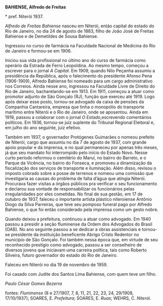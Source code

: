 **BAHIENSE, Alfredo de Freitas**

\* pref. Niterói 1937.

*Alfredo de Freitas Bahiense* nasceu em Niterói, então capital do estado
do Rio de Janeiro, no dia 24 de agosto de 1883, filho de João José de
Freitas Bahiense e de Demetildes de Sousa Bahiense.

Ingressou no curso de farmácia na Faculdade Nacional de Medicina do Rio
de Janeiro e formou-se em 1906.

Iniciou sua vida profissional no último ano do curso de farmácia como
operário da Estrada de Ferro Leopoldina. Ao mesmo tempo, começou a
escrever para o jornal *A Capital*. Em 1909, quando Nilo Peçanha assumiu
a presidência da República, após o falecimento do presidente Afonso Pena
(1906-1909), Alfredo Bahiense foi nomeado para um cargo administrativo
nos Correios. Ainda nesse ano, ingressou na Faculdade Livre de Direito
do Rio de Janeiro, bacharelando-se em 1913. Em 1911, começou a atuar
como promotor adjunto de São Gonçalo (RJ), função que exerceu até 1919.
Logo após deixar esse posto, tornou-se advogado da caixa de pensões da
Companhia Cantareira, empresa que tinha o monopólio do transporte
marítimo entre Niterói e o Rio de Janeiro, onde se aposentou. Ainda em
1919, passou a colaborar com o jornal *O Estado*,escrevendo comentários
políticos. Em 1936, tornou-se juiz suplente do Tribunal Regional
Eleitoral e, em julho do ano seguinte, juiz efetivo.

Também em 1937, o governador Protógenes Guimarães o nomeou prefeito de
Niterói, cargo que assumiu no dia 7 de agosto de 1937, com grande apoio
popular e da imprensa, e no qual permaneceu por apenas três meses, já
que seu mandato foi interrompido pelo início do Estado Novo. Nesse curto
período reformou o cemitério do Maruí, no bairro do Barreto, e o Parque
da Vicência, no bairro do Fonseca, e promoveu a dinamização da
fiscalização dos serviços de transporte e iluminação. Além disso,
revisou o imposto cobrado sobre a posse de terrenos e nomeou uma
comissão que investigaria as causas do problema de falta d’água que
atingia Niterói. Procurava fazer visitas a órgãos públicos pra verificar
o seu funcionamento e declarou sua vontade de responsabilizar os
funcionários pelas irregularidades por eles cometidas. No final de sua
gestão, em 17 de outubro de 1937, faleceu o importante artista plástico
niteroiense Antônio Diogo da Silva Parreiras, que teve seu pomposo
funeral pago por Alfredo Bahiense, o que foi então considerado pela
imprensa como um gesto nobre.

Quando deixou a prefeitura, continuou a atuar como advogado. Em 1940
passou a presidir a seção fluminense da Ordem dos Advogados do Brasil
(OAB). No ano seguinte passou a se dedicar a obras assistenciais e
tornou-se presidente da instituição beneficente Abrigo Cristo Redentor
no município de São Gonçalo. Foi também nessa época que, em virtude de
seu reconhecido prestígio como advogado, passou a ser conselheiro de
diversos jovens que iniciavam uma carreira política, tais como Roberto
Silveira, futuro governador do estado do Rio de Janeiro.

Faleceu em Niterói no dia 19 de novembro de 1959.

Foi casado com Judite dos Santos Lima Bahiense, com quem teve um filho.

*Paulo César Gomes Bezerra*

fontes: *Fluminense* (8 e 27/1907, 7, 8, 11, 21, 22, 23, 24, 29/1908,
17/10/1937); SOARES, E. *Prefeitura*; SOARES, E. *Ruas*; WEHRS, C.
*Niterói*.
